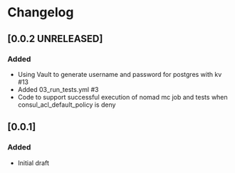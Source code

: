 # Changelog

## [0.0.2 UNRELEASED]

### Added

- Using Vault to generate username and password for postgres with kv #13
- Added 03_run_tests.yml #3
- Code to support successful execution of nomad mc job and tests when consul_acl_default_policy is deny

## [0.0.1]

### Added

- Initial draft
